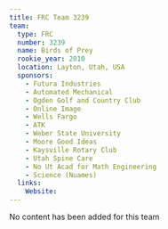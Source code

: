 ```yaml
---
title: FRC Team 3239
team:
  type: FRC
  number: 3239
  name: Birds of Prey
  rookie_year: 2010
  location: Layton, Utah, USA
  sponsors:
    - Futura Industries
    - Automated Mechanical
    - Ogden Golf and Country Club
    - Online Image
    - Wells Fargo
    - ATK
    - Weber State University
    - Moore Good Ideas
    - Kaysville Rotary Club
    - Utah Spine Care
    - No Ut Acad for Math Engineering
    - Science (Nuames)
  links:
    Website: 
---
```

No content has been added for this team